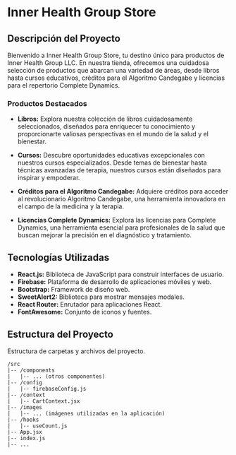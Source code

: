 # Inner Health Group Store

## Descripción del Proyecto

Bienvenido a Inner Health Group Store, tu destino único para productos de Inner Health Group LLC. En nuestra tienda, ofrecemos una cuidadosa selección de productos que abarcan una variedad de áreas, desde libros hasta cursos educativos, créditos para el Algoritmo Candegabe y licencias para el repertorio Complete Dynamics.

### Productos Destacados

- **Libros:** Explora nuestra colección de libros cuidadosamente seleccionados, diseñados para enriquecer tu conocimiento y proporcionarte valiosas perspectivas en el mundo de la salud y el bienestar.

- **Cursos:** Descubre oportunidades educativas excepcionales con nuestros cursos especializados. Desde temas de bienestar hasta técnicas avanzadas de terapia, nuestros cursos están diseñados para inspirar y empoderar.

- **Créditos para el Algoritmo Candegabe:** Adquiere créditos para acceder al revolucionario Algoritmo Candegabe, una herramienta innovadora en el campo de la medicina y la terapia.

- **Licencias Complete Dynamics:** Explora las licencias para Complete Dynamics, una herramienta esencial para profesionales de la salud que buscan mejorar la precisión en el diagnóstico y tratamiento.

## Tecnologías Utilizadas

- **React.js:** Biblioteca de JavaScript para construir interfaces de usuario.
- **Firebase:** Plataforma de desarrollo de aplicaciones móviles y web.
- **Bootstrap:** Framework de diseño web.
- **SweetAlert2:** Biblioteca para mostrar mensajes modales.
- **React Router:** Enrutador para aplicaciones React.
- **FontAwesome:** Conjunto de iconos y fuentes.

## Estructura del Proyecto

Estructura de carpetas y archivos del proyecto.

```plaintext
/src
|-- /components
|   |-- ... (otros componentes)
|-- /config
|   |-- firebaseConfig.js
|-- /context
|   |-- CartContext.jsx
|-- /images
|   |-- ... (imágenes utilizadas en la aplicación)
|-- /hooks
|   |-- useCount.js
|-- App.jsx
|-- index.js
|-- ...
